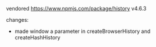 vendored https://www.npmjs.com/package/history v4.6.3

changes:

- made window a parameter in createBrowserHistory and createHashHistory

